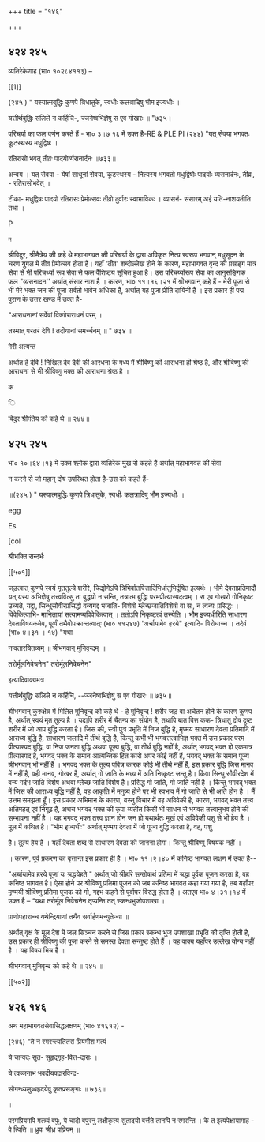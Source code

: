 +++
title = "१४६"

+++


## ४२४ २४५
व्यतिरेकेणाह (भा० १०२८४११३) – 

[[1]]

(२४५ ) " यस्यात्मबुद्धिः कुणपे त्रिधातुके, स्वधीः कलत्रादिषु भौम इज्यधीः । 

यत्तीर्थबुद्धिः सलिले न कर्हिचि-, ज्जनेष्वभिज्ञेषु स एव गोखरः ॥ "७३५। 

परिचर्या का फल वर्णन करते हैं - भा० ३।७ १६ में उक्त है-RE & PLE PI (२४४) "यत् सेवया भगवतः कूटस्थस्य मधुद्विषः । 

रतिरासो भवत् तीव्रः पादयोर्व्यसनार्दनः ॥७३३॥ 

अन्वय । यत् सेवया - येषां साधूनां सेवया, कूटस्थस्य - नित्यस्य भगवतो मधुद्विषोः पादयोः व्यसनार्दनः, तीव्रः, - रतिरासोभवेत् । 

टीका- मधुद्विषः पादयो रतिरासः प्रेमोत्सवः तीव्रो दुर्वारः स्वाभाविकः । व्यासनं- संसारम् अई यति-नाशयतीति तथा । 

P 

ন 

श्रीविदुर, श्रीमैत्रेय की कहे थे महाभागवत की परिचर्या के द्वारा अविकृत नित्य स्वरूप भगवान् मधुसूदन के चरण युगल में तीव्र प्रेमोत्सव होता है। यहाँ 'तीव्र' शब्दोल्लेख होने के कारण, महाभागवत वृन्द की प्रसङ्ग मात्र सेवा से भी परिचर्थ्या रूप सेवा से फल वैशिष्टय सूचित हुआ है। उस परिचर्य्यारूप सेवा का आनुसङ्गिक फल "व्यसनादन'' अर्थात् संसार नाश है । कारण, भा० ११।१६।२१ में श्रीभगवान् कहे हैं - मेरी पूजा से भी मेरे भक्त जन की पूजा सर्वतो भावेन अधिका है, अर्थात् यह पूजा प्रीति दायिनी है । इस प्रकार ही पद्म पुराण के उत्तर खण्ड में उक्त है- 

"आराधनानां सर्वेषां विष्णोराराधनं परम् । 

तस्मात् परतरं देवि ! तदीयानां समर्च्चनम् ॥ " ७३४ ॥ 

मेरी अत्यन्त 

अर्थात हे देवि ! निखिल देव देवी की आरधना के मध्य में श्रीविष्णु की आराधना ही श्रेष्ठ है, और श्रीविष्णु की आराधना से भी श्रीविष्णु भक्त की आराधना श्रेष्ठ है । 

क 

ि 

विदुर श्रीमंतेय को कहे थे ॥ २४४॥ 


## ४२५ २४५
भा० १०।६४।१३ में उक्त श्लोक द्वारा व्यतिरेक मुख से कहते हैं अर्थात् महाभागवत की सेवा 

न करने से जो महान् दोष उपस्थित होता है-उस को कहते हैं- 

॥(२४५ ) " यस्यात्मबुद्धिः कुणपे त्रिधातुके, स्वधीः कलत्रादिषु भौम इज्यधीः । 

egg 

Es 

[col 

श्रीभक्ति सन्दर्भः 

[[५०१]]

जड़त्वात् कुणपे स्वयं मृततुल्ये शरीरे, चिद्योगेऽपि त्रिभिर्वातपित्तादिभिर्धातुभिर्दूषित इत्यर्थः । भौमे देवताप्रतिमादौ यत् यस्य अभिज्ञेषु तत्त्ववित्सु ता बुद्धयो न सन्ति, तत्रात्म बुद्धिः परमप्रीत्यास्पदत्वम् । स एव गोखरो गोनिकृष्ट उच्यते, यद्वा, सिन्धुसौवीरप्रसिद्धौ वन्यगद्द भजाति- विशेषो म्लेच्छजातिविशेषो वा सः, न त्वन्यः प्रसिद्धः । विवेकित्वाभि- मानितायां सत्यामप्यविवेकित्वात् । ततोऽपि निकृष्टत्वं तस्येति । भौम इज्यधीरिति साधारण देवताविषयकमेव, पूर्व्वं तथैवोपक्रान्तत्वात्ः (भा० ११२४७) 'अर्चायामेव हरये" इत्यादि- विरोधाच्च । तदेवं (भा० ४।३१ । १४) "यथा 

नावतारयितव्यम् ॥ श्रीभगवान् मुनिवृन्दम् ॥ 

तरोर्मूलनिषेचनेन" तरोर्मूलनिषेचनेन" 

इत्यादिवाक्यमत्र 

यत्तीर्थबुद्धिः सलिले न कर्हिचि, --ज्जनेष्वभिज्ञेषु स एव गोखरः ॥ ७३५॥ 

श्रीभगवान् कुरुक्षेत्र में मिलित मुनिवृन्द को कहे थे - हे मुनिवृन्द ! शरीर जड़ वा अचेतन होने के कारण कुणप है, अर्थात् स्वयं मृत तुल्य है । यद्यपि शरीर में चैतन्य का संयोग है, तथापि बात पित्त कफ- त्रिधातु दोष दुष्ट शरीर में जो आप बुद्धि करता है। जिस की, स्त्री पुत्र प्रभृति में निज बुद्धि है, मृण्मय साधारण देवता प्रतिमादि में आराध्य बुद्धि है, साधारण जलादि में तीर्थ बुद्धि है, किन्तु कभी भी भगवत्तत्वाभिज्ञ भक्त में उस प्रकार परम प्रीत्यास्पद बुद्धि, वा निज जनता बुद्धि अथवा पूज्य बुद्धि, वा तीर्थ बुद्धि नहीं है, अर्थात् भगवद् भक्त हो एकमात्र प्रीत्यास्पद है, भगवद् भक्त के समान आत्यन्तिक हित कारो अपर कोई नहीं हैं, भगवद् भक्त के समान पूज्य श्रीभगवान् भी नहीं हैं । भगवद् भक्त के तुल्य पवित्र कारक कोई भी तीर्थ नहीं हैं, इस प्रकार बुद्धि जिस मानव में नहीं है, वही मानव, गोखर है, अर्थात् गो जाति के मध्य में अति निष्कृष्ट जन्तु है। किंवा सिन्धु सौवीरदेश में वन्य गर्दभ जाति विशेष अथवा म्लेच्छ जाति विशेष है। प्रसिद्ध गो जाति, गो जाति नहीं है । किन्तु भगवद् भक्त में जिस की आराध्य बुद्धि नहीं है, वह आकृति में मनुष्य होने पर भी स्वभाव में गो जाति से भी अति होन है । मैं उत्तम समझता हूँ। इस प्रकार अभिमान के कारण, वस्तु विचार में वह अविवेकी है, कारण, भगवद् भक्त तत्त्व अतिमहत् एवं निगूढ़ है, अथच भगवद् भक्त की कृपा व्यतीत किसी भी साधन से भगवत तत्त्वानुभव होने की सम्भावना नहीं है । यह भगवद् भक्त तत्त्व ज्ञान होन जन हो यथार्थतः मूर्ख एवं अविवेकी पशु से भी हेय है । मूल में कथित है। "भौम इज्यधीः" अर्थात् मृण्मय देवता में जो पूज्य बुद्धि करता है, वह, पशु 

है। तुल्य हेय है । यहाँ देवता शब्द से साधारण देवता को जानना होगा। किन्तु श्रीविष्णु विषयक नहीं । 

। कारण, पूर्व प्रकरण का वृत्तान्त इस प्रकार ही है । भा० ११।२।४० में कनिष्ठ भागवत लक्षण में उक्त है-- 

"अर्चायामेव हरये पूजां यः श्रद्धयेहते " अर्थात् जो श्रीहरि सन्तोषार्थ प्रतिमा में श्रद्धा पूर्वक पूजन करता है, वह कनिष्ठ भागवत है। ऐसा होने पर श्रीविष्णु प्रतिमा पूजन को जब कनिष्ठ भागवत कहा गया गया है, तब यहाँपर मृण्मयी श्रीविष्णु प्रतिमा पूजक को गो, गद्दभ कहने से पूर्वापर विरुद्ध होता है । अतएव भा० ४।३१।१४ में उक्त है – “यथा तरोर्मूल निषेचनेन तृप्यन्ति तत् स्कन्धभुजोपशाखा । 

प्राणोपहाराच्च यथेन्द्रियाणां तथैव सर्वार्हणमच्युतेज्या ॥ 

अर्थात् वृक्ष के मूल देश में जल सिञ्चन करने से जिस प्रकार स्कन्ध भुज उपशाखा प्रभृति की तृप्ति होती है, उस प्रकार ही श्रीविष्णु की पूजा करने से समस्त देवता सन्तुष्ट होते हैं । यह वाक्य यहाँपर उल्लेख योग्य नहीं है । यह विषय भिन्न है । 

श्रीभगवान् मुनिवृन्द को कहे थे ॥ २४५ ॥ 

[[५०२]] 


## ४२६ १४६
अथ महाभागवतसेवासिद्धलक्षणम् (भा० ४१६१२) - 

(२४६) "ते न स्मरन्त्यतितरां प्रियमीश मत्यं 

ये चान्वदः सुत- सुहृद्गृह-वित्त-दाराः । 

ये त्वब्जनाभ भवदीयपदारविन्द- 

सौगन्ध्यलुब्धहृदयेषु कृतप्रसङ्गाः ॥ ७३६॥ 



। 

परमप्रियमपि मत्त्र्यं वपुः, ये चादो वपुरनु लक्षीकृत्य सुतादयो वर्त्तते तानपि न स्मरन्ति । के त इत्यपेक्षायामाह - वे त्विति ॥ ध्रुवः श्रीध्र वप्रियम् ॥ 
